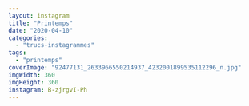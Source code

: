 ```yaml
---
layout: instagram
title: "Printemps"
date: "2020-04-10"
categories: 
  - "trucs-instagrammes"
tags: 
  - "printemps"
coverImage: "92477131_2633966550214937_4232001899535112296_n.jpg"
imgWidth: 360
imgHeight: 360
instagram: B-zjrgvI-Ph
---
```

